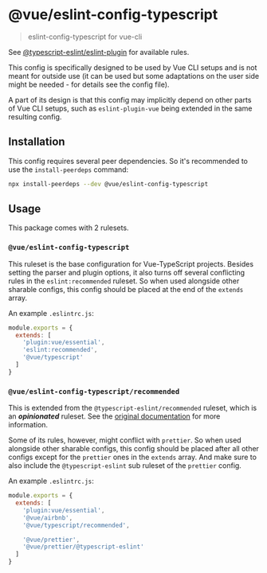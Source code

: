 # @vue/eslint-config-typescript

> eslint-config-typescript for vue-cli

See [@typescript-eslint/eslint-plugin](https://typescript-eslint.io/eslint-plugin) for available rules.

This config is specifically designed to be used by Vue CLI setups
and is not meant for outside use (it can be used but some adaptations
on the user side might be needed - for details see the config file).

A part of its design is that this config may implicitly depend on
other parts of Vue CLI setups, such as `eslint-plugin-vue` being
extended in the same resulting config.

## Installation

This config requires several peer dependencies. So it's recommended to use the `install-peerdeps` command:

```sh
npx install-peerdeps --dev @vue/eslint-config-typescript
```

## Usage

This package comes with 2 rulesets.

### `@vue/eslint-config-typescript`

This ruleset is the base configuration for Vue-TypeScript projects.
Besides setting the parser and plugin options, it also turns off several conflicting rules in the `eslint:recommended` ruleset.
So when used alongside other sharable configs, this config should be placed at the end of the `extends` array.

An example `.eslintrc.js`:

```js
module.exports = {
  extends: [
    'plugin:vue/essential',
    'eslint:recommended',
    '@vue/typescript'
  ]
}
```

### `@vue/eslint-config-typescript/recommended`

This is extended from the `@typescript-eslint/recommended` ruleset, which is an **_opinionated_** ruleset.
See the [original documentation](https://github.com/typescript-eslint/typescript-eslint/tree/master/packages/eslint-plugin/src/configs#recommended) for more information.

Some of its rules, however, might conflict with `prettier`.
So when used alongside other sharable configs, this config should be placed after all other configs except for the `prettier` ones in the `extends` array.
And make sure to also include the `@typescript-eslint` sub ruleset of the `prettier` config.

An example `.eslintrc.js`:

```js
module.exports = {
  extends: [
    'plugin:vue/essential',
    '@vue/airbnb',
    '@vue/typescript/recommended',

    '@vue/prettier',
    '@vue/prettier/@typescript-eslint'
  ]
}
```

